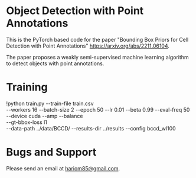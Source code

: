 # Object Detection with Point Annotations

This is the PyTorch based code for the paper "Bounding Box Priors for Cell Detection with Point Annotations" https://arxiv.org/abs/2211.06104.

The paper proposes a weakly semi-supervised machine learning algorithm to detect objects with point annotations.

# Training
!python train.py --train-file train.csv\
  --workers 16 --batch-size 2 --epoch 50 --lr 0.01 --beta 0.99 --eval-freq 50\
  --device cuda --amp --balance\
  --gt-bbox-loss l1 \
  --data-path ../data/BCCD/ --results-dir ../results --config bccd_wl100

# Bugs and Support
Please send an email at hariom85@gmail.com.
  


